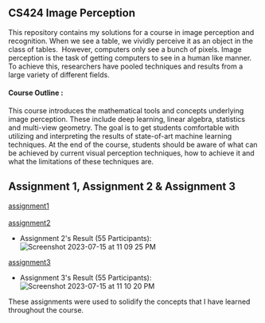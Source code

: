 ## CS424 Image Perception

This repository contains my solutions for a course in image perception and recognition. When we see a table, we vividly perceive it as an object in the class of tables.  However, computers only see a bunch of pixels. Image perception is the task of getting computers to see in a human like manner. To achieve this, researchers have pooled techniques and results from a large variety of different fields.

#### Course Outline :

This course introduces the mathematical tools and concepts underlying image perception. These include deep learning, linear algebra, statistics and multi-view geometry. The goal is to get students comfortable with utilizing and interpreting the results of state-of-art machine learning techniques. At the end of the course, students should be aware of what can be achieved by current visual perception techniques, how to achieve it and what the limitations of these techniques are. 

## Assignment 1, Assignment 2 & Assignment 3

[assignment1](https://github.com/cskang0121/cs424-image-perception/tree/main/assignment_1) <br><br>
[assignment2](https://github.com/cskang0121/cs424-image-perception/tree/main/assignment_2) <br>
* Assignment 2's Result (55 Participants):
![Screenshot 2023-07-15 at 11 09 25 PM](https://github.com/cskang0121/cs424-image-perception/assets/79074359/cbf903a0-aa46-4397-807f-75d1d4a63c10)


[assignment3](https://github.com/cskang0121/cs424-image-perception/tree/main/assignment_3) <br>
* Assignment 3's Result (55 Participants):
![Screenshot 2023-07-15 at 11 10 20 PM](https://github.com/cskang0121/cs424-image-perception/assets/79074359/dcbd93ec-9625-420e-b7b0-042e26812407)

These assignments were used to solidify the concepts that I have learned throughout the course.
